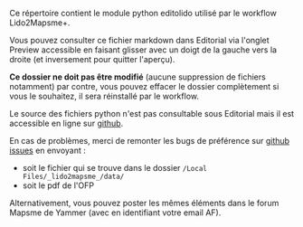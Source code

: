 Ce répertoire contient le module python editolido utilisé par le
workflow Lido2Mapsme+.

Vous pouvez consulter ce fichier markdown dans Editorial via l'onglet Preview accessible en faisant glisser avec un doigt de la gauche vers la droite (et inversement pour quitter l'aperçu).

**Ce dossier ne doit pas être modifié** (aucune suppression de fichiers notamment) par
contre, vous pouvez effacer le dossier complètement si vous le souhaitez, il sera
réinstallé par le workflow.

Le source des fichiers python n'est pas consultable sous Editorial mais il
est accessible en ligne sur [github](https://github.com/flyingeek/editolido).

En cas de problèmes, merci de remonter les bugs de préférence sur [github issues](https://github.com/flyingeek/editolido/issues) en envoyant :

- soit le fichier qui se trouve dans le dossier `/Local Files/_lido2mapsme_/data/`
- soit le pdf de l'OFP

Alternativement, vous pouvez poster les mêmes éléments dans le forum Mapsme de Yammer (avec en identifiant votre email AF).

